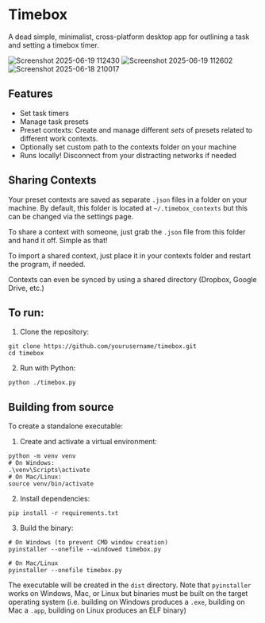 # Timebox
A dead simple, minimalist, cross-platform desktop app for outlining a task and setting a timebox timer.

![Screenshot 2025-06-19 112430](https://github.com/user-attachments/assets/ef56c195-f3ec-421f-a294-442b55ef5c7b)
![Screenshot 2025-06-19 112602](https://github.com/user-attachments/assets/7af1b569-7e32-4f92-9d18-a2c639aec4f8)
![Screenshot 2025-06-18 210017](https://github.com/user-attachments/assets/ef36701a-ad1f-4a73-be52-3cd7a103fc1a)

## Features

- Set task timers
- Manage task presets
- Preset contexts: Create and manage different *sets* of presets related to different work contexts.
- Optionally set custom path to the contexts folder on your machine
- Runs locally! Disconnect from your distracting networks if needed
 
## Sharing Contexts

Your preset contexts are saved as separate `.json` files in a folder on your machine. By default, this folder is located at `~/.timebox_contexts` but this can be changed via the settings page.

To share a context with someone, just grab the `.json` file from this folder and hand it off. Simple as that!

To import a shared context, just place it in your contexts folder and restart the program, if needed.

Contexts can even be synced by using a shared directory (Dropbox, Google Drive, etc.)

## To run:
1. Clone the repository:
```
git clone https://github.com/yourusername/timebox.git
cd timebox
```

2. Run with Python:
```
python ./timebox.py
```

## Building from source
To create a standalone executable:

1. Create and activate a virtual environment:
```
python -m venv venv
# On Windows:
.\venv\Scripts\activate
# On Mac/Linux:
source venv/bin/activate
```

2. Install dependencies:
```
pip install -r requirements.txt
```

3. Build the binary:
```
# On Windows (to prevent CMD window creation)
pyinstaller --onefile --windowed timebox.py

# On Mac/Linux
pyinstaller --onefile timebox.py
```

The executable will be created in the `dist` directory. Note that `pyinstaller` works on Windows, Mac, or Linux but binaries must be built on the target operating system (i.e. building on Windows produces a `.exe`, building on Mac a `.app`, building on Linux produces an ELF binary)
